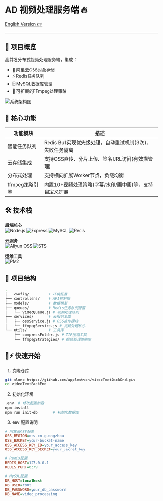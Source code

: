 # AD 视频处理服务端 🔥

[English Version 👉](./README.en.md)

---

## 📌 项目概览
高并发分布式视频处理服务端，集成：
- 🚢 阿里云OSS对象存储
- ⚡ Redis任务队列
- 🗄️ MySQL数据库管理
- 🔧 可扩展的FFmpeg处理策略

![系统架构图](https://via.placeholder.com/800x400.png/007BFF/FFFFFF?text=System+Architecture+Diagram)

## 🚀 核心功能
| 功能模块       | 描述                                                      |
| -------------- | --------------------------------------------------------- |
| 智能任务队列   | Redis Bull实现优先级处理，自动重试机制(3次)，失败任务隔离 |
| 云存储集成     | 支持OSS直传、分片上传、签名URL访问(有效期管理)            |
| 分布式处理     | 支持横向扩展Worker节点，负载均衡                          |
| ffmpeg策略引擎 | 内置10+视频处理策略(字幕/水印/画中画)等，支持自定义扩展   |

## 🛠️ 技术栈
​**后端核心**​  
![Node.js](https://img.shields.io/badge/Node.js-18.x-339933?logo=node.js)
![Express](https://img.shields.io/badge/Express-4.x-000000?logo=express)
![MySQL](https://img.shields.io/badge/MySQL-8.0-4479A1?logo=mysql)
![Redis](https://img.shields.io/badge/Redis-7.x-DC382D?logo=redis)

​**云服务**​  
![Aliyun OSS](https://img.shields.io/badge/Aliyun_OSS-最新版-FF6A00?logo=alibabacloud)
![STS](https://img.shields.io/badge/STS_Token-支持-00C1DE)

​**运维工具**​  
![PM2](https://img.shields.io/badge/PM2-5.x-2B037A)

## 📂 项目结构
```bash
.
├── config/         # 环境配置
├── controllers/    # API控制器
├── models/         # 数据模型
├── queues/         # Redis任务队列配置
│   └── videoQueue.js # 视频处理队列
├── services/       # 云服务集成
│   ├── ossService.js # OSS操作模块
│   └── ffmpegService.js # 视频处理核心
└── utils/          # 工具库
    ├── compressFolder.js # ZIP压缩工具
    └── ffmpegStrategies/ # 视频处理策略库

```

## 📝⚡ 快速开始
1. 克隆仓库
```bash
git clone https://github.com/applestven/videoTextBackEnd.git
cd videoTextBackEnd
```
2. 初始化环境
```bash
.env  # 修改配置参数
npm install
npm run init-db       # 初始化数据库
```
3. env 配置说明
```ini
# 阿里云OSS配置
OSS_REGION=oss-cn-guangzhou
OSS_BUCKET=your-bucket-name
OSS_ACCESS_KEY_ID=your_access_key
OSS_ACCESS_KEY_SECRET=your_secret_key

# Redis配置
REDIS_HOST=127.0.0.1
REDIS_PORT=6379

# MySQL配置
DB_HOST=localhost
DB_USER=root
DB_PASSWORD=your_db_password
DB_NAME=video_processing
```
